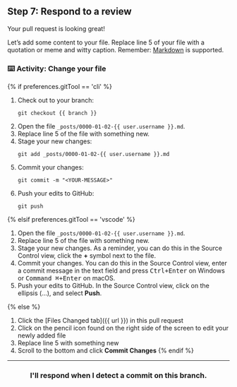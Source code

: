 ## Step 7: Respond to a review

Your pull request is looking great!

Let’s add some content to your file. Replace line 5 of your file with a quotation or meme and witty caption. Remember: [Markdown](https://guides.github.com/features/mastering-markdown/) is supported.

### :keyboard: Activity: Change your file

{% if preferences.gitTool == 'cli' %}
1. Check out to your branch:
    ```shell
    git checkout {{ branch }}
    ```
1. Open the file `_posts/0000-01-02-{{ user.username }}.md`.
1. Replace line 5 of the file with something new. 
1. Stage your new changes:
    ```shell
    git add _posts/0000-01-02-{{ user.username }}.md
    ```
1. Commit your changes:
    ```shell
    git commit -m "<YOUR-MESSAGE>"
    ```
1. Push your edits to GitHub:
    ```shell
    git push
    ```

{% elsif preferences.gitTool == 'vscode' %}
1. Open the file `_posts/0000-01-02-{{ user.username }}.md`.
1. Replace line 5 of the file with something new. 
1. Stage your new changes. As a reminder, you can do this in the Source Control view, click the **+** symbol next to the file.
1. Commit your changes. You can do this in the Source Control view, enter a commit message in the text field and press <kbd>Ctrl+Enter</kbd> on Windows or <kbd>Command ⌘+Enter</kbd> on macOS.
1. Push your edits to GitHub. In the Source Control view, click on the ellipsis (...), and select **Push**.

{% else %}
1. Click the [Files Changed tab]({{ url }}) in this pull request
1. Click on the pencil icon found on the right side of the screen to edit your newly added file
1. Replace line 5 with something new
1. Scroll to the bottom and click **Commit Changes**
{% endif %}

<hr>
<h3 align="center">I'll respond when I detect a commit on this branch.</h3>
